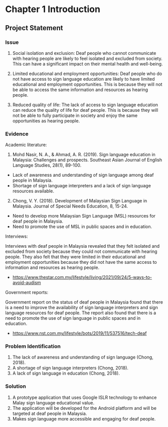 # Chapter 1 Introduction
## Project Statement
### Issue
1. Social isolation and exclusion: Deaf people who cannot communicate with hearing people are likely to feel isolated and excluded from society. This can have a significant impact on their mental health and well-being.

2. Limited educational and employment opportunities: Deaf people who do not have access to sign language education are likely to have limited educational and employment opportunities. This is because they will not be able to access the same information and resources as hearing people.

3. Reduced quality of life: The lack of access to sign language education can reduce the quality of life for deaf people. This is because they will not be able to fully participate in society and enjoy the same opportunities as hearing people.
### Evidence
Academic literature:

1. Mohd Nasir, N. A., & Ahmad, A. R. (2019). Sign language education in Malaysia: Challenges and prospects. Southeast Asian Journal of English Language Studies, 28(1), 89-100.
- Lack of awareness and understanding of sign language among deaf people in Malaysia.
- Shortage of sign language interpreters and a lack of sign language resources available.

2. Chong, V. Y. (2018). Development of Malaysian Sign Language in Malaysia. Journal of Special Needs Education, 8, 15-24.
- Need to develop more Malaysian Sign Language (MSL) resources for deaf people in Malaysia.
- Need to promote the use of MSL in public spaces and in education.

Interviews:

Interviews with deaf people in Malaysia revealed that they felt isolated and excluded from society because they could not communicate with hearing people. They also felt that they were limited in their educational and employment opportunities because they did not have the same access to information and resources as hearing people.
- https://www.thestar.com.my/lifestyle/living/2021/09/24/5-ways-to-avoid-audism

Government reports:

Government report on the status of deaf people in Malaysia found that there is a need to improve the availability of sign language interpreters and sign language resources for deaf people. The report also found that there is a need to promote the use of sign language in public spaces and in education.
- https://www.nst.com.my/lifestyle/bots/2019/11/537516/tech-deaf

### Problem Identification
1. The lack of awareness and understanding of sign language (Chong, 2018).
2. A shortage of sign language interpreters (Chong, 2018).
3. A lack of sign language in education (Chong, 2018).

### Solution
1. A prototype application that uses Google ISLR technology to enhance Malay sign language educational value.
2. The application will be developed for the Android platform and will be targeted at deaf people in Malaysia.
3. Makes sign language more accessible and engaging for deaf people.


